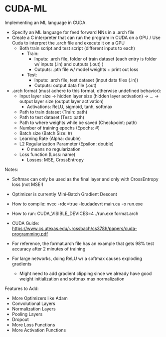 # CUDA-ML
Implementing an ML language in CUDA.

- Specify an ML language for feed forward NNs in a .arch file
- Create a C interpreter that can run the program in CUDA on a GPU / Use Cuda to interpret the .arch file and execute it on a GPU
    - Both train script and test script (different inputs to each)
        - Train: 
            - Inputs: .arch file, folder of train dataset (each entry is folder w/ inputs (.in) and outputs (.out) )
            - Outputs: .pth file w/ model weights + print out loss
        - Test:
            - Inputs: .arch file, test dataset (input data files (.in))
            - Outputs: output data file (.out)
- .arch format (must adhere to this format, otherwise undefined behavior):
    - Input layer size -> hidden layer size (hidden layer activation) -> … -> output layer size (output layer activation)
        - Activations: ReLU, sigmoid, tanh, softmax
    - Path to train dataset (Train: path)
    - Path to test dataset (Test: path)
    - Path to where weights while be saved (Checkpoint: path)
    - Number of training epochs (Epochs: #)
    - Batch size (Batch Size: #)
    - Learning Rate (Alpha: double)
    - L2 Regularization Parameter (Epsilon: double)
        - 0 means no regularization
    - Loss function (Loss: name)
        - Losses: MSE, CrossEntropy


Notes:
- Softmax can only be used as the final layer and only with CrossEntropy loss (not MSE!)
- Optimizer is currently Mini-Batch Gradient Descent

- How to compile: nvcc -rdc=true -lcudadevrt main.cu -o run.exe
- How to run: CUDA_VISIBLE_DEVICES=4 ./run.exe format.arch
- CUDA Guide: https://www.cs.utexas.edu/~rossbach/cs378h/papers/cuda-programming.pdf

- For reference, the format.arch file has an example that gets 98% test accuracy after 2 minutes of training
- For large networks, doing ReLU w/ a softmax causes exploding gradients
    - Might need to add gradient clipping since we already have good weight initialization and softmax max normalization


Features to Add:
- More Optimizers like Adam
- Convolutional Layers
- Normalization Layers
- Pooling Layers
- Dropout
- More Loss Functions
- More Activation Functions
